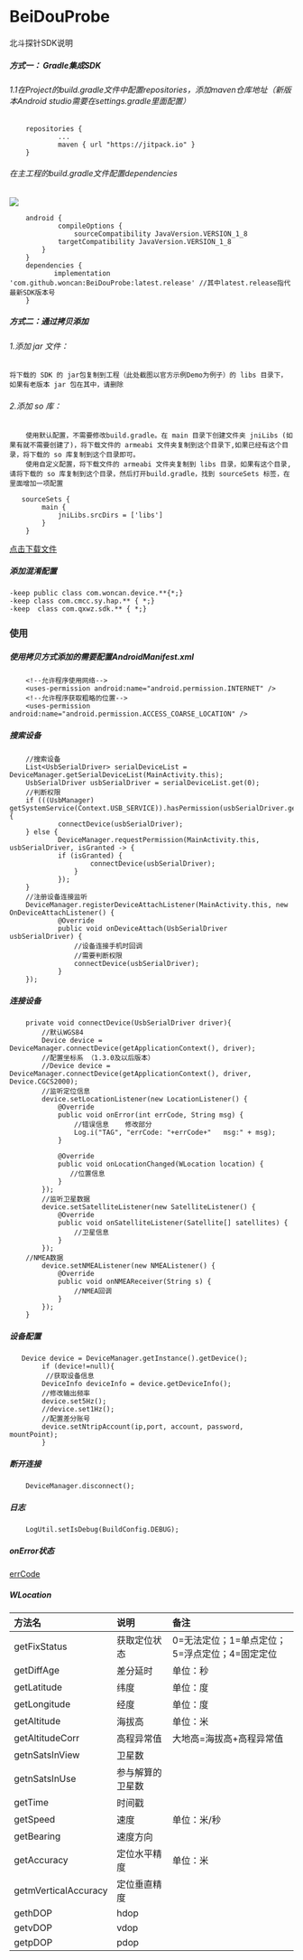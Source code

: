 # BeiDouProbe

北斗探针SDK说明

##### 方式一： Gradle集成SDK

######  1.1在Project的build.gradle文件中配置repositories，添加maven仓库地址（新版本Android studio需要在settings.gradle里面配置）
```
    repositories {
            ...
            maven { url "https://jitpack.io" }
    }
```

###### 在主工程的build.gradle文件配置dependencies
[![](https://jitpack.io/v/woncan/BeidouProbe.svg)](https://jitpack.io/#woncan/BeidouProbe)
```
    android {
            compileOptions {
    		    sourceCompatibility JavaVersion.VERSION_1_8
		    targetCompatibility JavaVersion.VERSION_1_8
	    }
    }
    dependencies {
	       implementation 'com.github.woncan:BeiDouProbe:latest.release' //其中latest.release指代最新SDK版本号
    }
```
##### 方式二：通过拷贝添加
###### 1.添加 jar 文件：
    将下载的 SDK 的 jar包复制到工程（此处截图以官方示例Demo为例子）的 libs 目录下，如果有老版本 jar 包在其中，请删除

###### 2.添加 so 库：
        使用默认配置，不需要修改build.gradle。在 main 目录下创建文件夹 jniLibs (如果有就不需要创建了)，将下载文件的 armeabi 文件夹复制到这个目录下,如果已经有这个目录，将下载的 so 库复制到这个目录即可。
        使用自定义配置，将下载文件的 armeabi 文件夹复制到 libs 目录，如果有这个目录,请将下载的 so 库复制到这个目录，然后打开build.gradle，找到 sourceSets 标签，在里面增加一项配置
```
   sourceSets {
        main {
            jniLibs.srcDirs = ['libs']
        }
    }
```
[点击下载文件](https://github.com/woncan/BeidouProbe/releases)

##### 添加混淆配置
```
-keep public class com.woncan.device.**{*;}
-keep class com.cmcc.sy.hap.** { *;}
-keep  class com.qxwz.sdk.** { *;}
```
###  使用

##### 使用拷贝方式添加的需要配置AndroidManifest.xml
```
    <!--允许程序使用网络-->
    <uses-permission android:name="android.permission.INTERNET" />
    <!--允许程序获取粗略的位置-->
    <uses-permission android:name="android.permission.ACCESS_COARSE_LOCATION" />
```
##### 搜索设备
```
    //搜索设备
    List<UsbSerialDriver> serialDeviceList = DeviceManager.getSerialDeviceList(MainActivity.this);
    UsbSerialDriver usbSerialDriver = serialDeviceList.get(0);
    //判断权限
    if (((UsbManager) getSystemService(Context.USB_SERVICE)).hasPermission(usbSerialDriver.getDevice())) {
            connectDevice(usbSerialDriver);
    } else {
            DeviceManager.requestPermission(MainActivity.this, usbSerialDriver, isGranted -> {
            if (isGranted) {
                    connectDevice(usbSerialDriver);
                }
            });
    }
    //注册设备连接监听
    DeviceManager.registerDeviceAttachListener(MainActivity.this, new OnDeviceAttachListener() {
            @Override
            public void onDeviceAttach(UsbSerialDriver usbSerialDriver) {
                //设备连接手机时回调
                //需要判断权限
                connectDevice(usbSerialDriver);
            }
    });
```

##### 连接设备
```
    private void connectDevice(UsbSerialDriver driver){
        //默认WGS84
        Device device = DeviceManager.connectDevice(getApplicationContext(), driver);
        //配置坐标系 （1.3.0及以后版本）
        //Device device = DeviceManager.connectDevice(getApplicationContext(), driver, Device.CGCS2000);
        //监听定位信息
        device.setLocationListener(new LocationListener() {
            @Override
            public void onError(int errCode, String msg) {
                //错误信息    修改部分
                Log.i("TAG", "errCode: "+errCode+"   msg:" + msg);
            }

            @Override
            public void onLocationChanged(WLocation location) {
               //位置信息
            }
        });
        //监听卫星数据
        device.setSatelliteListener(new SatelliteListener() {
            @Override
            public void onSatelliteListener(Satellite[] satellites) {
                //卫星信息
            }
        });
	//NMEA数据
        device.setNMEAListener(new NMEAListener() {
            @Override
            public void onNMEAReceiver(String s) {
                //NMEA回调
            }
        });
    }
```
##### 设备配置
```
   Device device = DeviceManager.getInstance().getDevice();
        if (device!=null){
         //获取设备信息
        DeviceInfo deviceInfo = device.getDeviceInfo();
        //修改输出频率
        device.set5Hz();
        //device.set1Hz();
        //配置差分账号
        device.setNtripAccount(ip,port, account, password, mountPoint);
        }
```

##### 断开连接
```
    DeviceManager.disconnect();

```
##### 日志
```
    LogUtil.setIsDebug(BuildConfig.DEBUG);
```
##### onError状态

[errCode](https://gitee.com/woncan/BeiDouProbe/blob/master/readme/errCode.md)

##### WLocation

| 方法名 | 说明| 备注|
| :--| :-- | :-- |
| getFixStatus| 获取定位状态 |0=无法定位；1=单点定位；5=浮点定位；4=固定定位|
| getDiffAge| 差分延时 |单位：秒|
|getLatitude| 纬度 |单位：度|
| getLongitude|经度  |单位：度|
| getAltitude|海拔高 |单位：米|
| getAltitudeCorr|高程异常值 |大地高=海拔高+高程异常值|
| getnSatsInView| 卫星数 |
| getnSatsInUse| 参与解算的卫星数 |
| getTime| 时间戳 |
| getSpeed| 速度 |单位：米/秒|
| getBearing| 速度方向 |
| getAccuracy| 定位水平精度|单位：米|
| getmVerticalAccuracy| 定位垂直精度|
| gethDOP| hdop|
| getvDOP| vdop|
| getpDOP| pdop|
